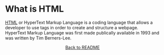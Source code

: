 # What is HTML
[HTML](https://en.wikipedia.org/wiki/HTML) or HyperText Markup Language is a coding language that allows a developer to use tags in order to create and structure a webpage. HyperText Markup Language was first made publically available in 1993 and was written by Tim Berners-Lee.

<p align="center"><a href='https://github.com/JusticeGtrrz/FinalProject-DigitalSystems/blob/main/README.md'>Back to README</a></p>

